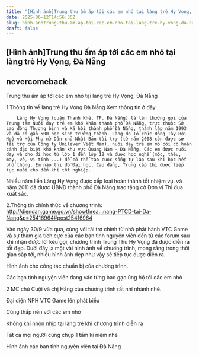 ```yaml
---
title: "[Hình ảnh]Trung thu ấm áp tới các em nhỏ tại làng trẻ Hy Vọng, Đà Nẵng"
date: 2025-06-12T14:56:36Z
slug: hinh-anhtrung-thu-am-ap-toi-cac-em-nho-tai-lang-tre-hy-vong-da-nang
draft: false
---
```


## [Hình ảnh]Trung thu ấm áp tới các em nhỏ tại làng trẻ Hy Vọng, Đà Nẵng

## nevercomeback

Trung thu ấm áp tới các em nhỏ tại làng trẻ Hy Vọng, Đà Nẵng
 
1.Thông tin về làng trẻ Hy Vọng Đà Nẵng Xem thông tin ở đây
	
		
		Làng Hy Vọng (quận Thanh Khê, TP. Đà Nẵng) là tên thường gọi của Trung tâm Nuôi dạy trẻ em khó khăn thành phố Đà Nẵng, trực thuộc Sở Lao động Thương binh và Xã hội thành phố Đà Nẵng, thành lập năm 1993 và đã có gần 500 học sinh trưởng thành. Làng do Tổ chức Đông Tây Hội Ngộ và Hội Phụ nữ Dân chủ Nhật Bản tài trợ (từ năm 2008 còn được sự tài trợ của Công ty Unilever Việt Nam), nuôi dạy trẻ em mồ côi có hoàn cảnh đặc biệt khó khăn khu vực Quảng Nam - Đà Nẵng. Các em được nuôi dạy và cho đi học từ lớp 1 đến lớp 12 và được học nghề (mộc, thêu, may, vẽ, vi tính ...) để có thể tạo cuộc sống tự lập sau khi học hết phổ thông. Em nào thi đỗ Đại học, Cao đẳng, Trung cấp thì được tiếp tục nuôi cho đến khi tốt nghiệp. 
Nhiều năm liền  Làng Hy Vọng được xếp loại hoàn thành tốt nhiệm vụ. và năm 2011 đã được UBND thành phố Đà Nẵng trao tặng cờ Đơn vị Thi đua xuất sắc.
	
2.Thông tin chính thức về chương trình:
http://diendan.game.go.vn/showthrea...nang-PTCD-tai-Da-Nang&p=25416964#post25416964
 
Vào ngày 30/9 vừa qua, cùng với tài trợ chính từ nhà phát hành VTC Game và sự tham gia tích cực của các bạn tình nguyện viên đến từ các forum sau khi nhận được lời kêu gọi, chương trình Trung Thu Hy Vọng đã được diễn ra tốt đẹp. Dưới đây là một vài hình ảnh về chương trình, mong rằng trong thời gian sắp tới, nhiều hình ảnh đẹp như vậy sẽ tiếp tục được diễn ra.
 
Hình ảnh cho công tác chuẩn bị của chương trình.
 


 
Các bạn tình nguyện viên đang vác từng bao gạo ủng hộ tới các em nhỏ
 


 
2 MC chú Cuội và chị Hằng của chương trình rất nhí nhảnh nhé.
 

 
Đại diện NPH VTC Game lên phát biểu
 

 
Cùng thắp nến với các em nhỏ
 

 
Không khí nhộn nhịp tại làng trẻ khi chương trình diễn ra
 



 
Tất cả mọi người cùng chụp 1 tấm kỉ niệm nhé
 

 
Hình ảnh các bạn tình nguyện viên tại Đà Nẵng